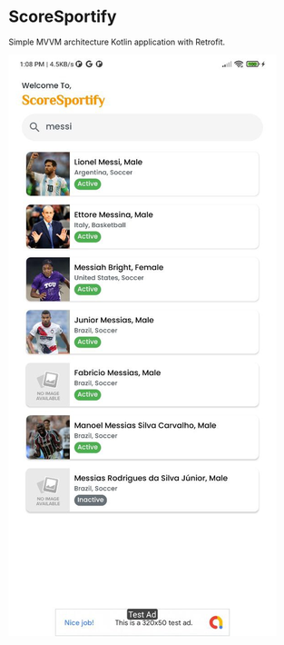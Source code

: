# ScoreSportify
Simple MVVM architecture Kotlin application with Retrofit.

![alt text](https://github.com/saileshlimbu/ScoreSportify/blob/master/photo_2023-08-29_13-08-14.jpg?raw=true)
